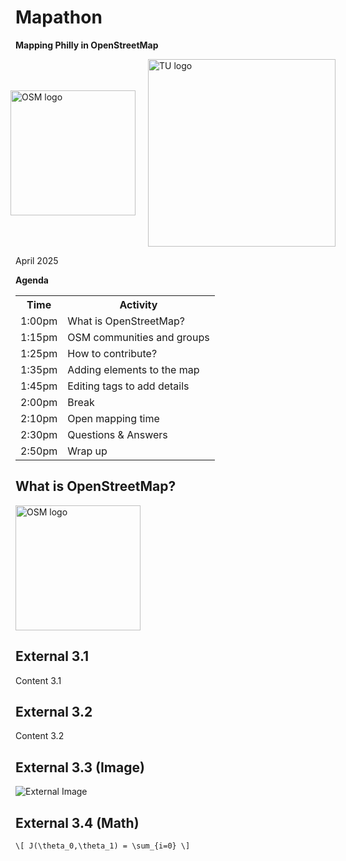 # Mapathon

**Mapping Philly in OpenStreetMap**

<div style="display: flex; justify-content: center; align-items: center; gap: 20px;">
  <img width="200" alt="OSM logo" src="https://upload.wikimedia.org/wikipedia/commons/b/b0/Openstreetmap_logo.svg">
  <img width="300" alt="TU logo" src="https://upload.wikimedia.org/wikipedia/commons/6/67/Temple_University_Logo.svg">
</div>

April 2025
<!-- .slide: data-background="./img/img1.png" data-background-size="100%" data-background-opacity="0.3"-->



**Agenda**

<div style="font-size: 26px;">
<table>
  <tr>
    <th align="center">Time</th>
    <th align="center">Activity</th>
  </tr>
  <tr>
    <td align="center">1:00pm</td>
    <td align="left">What is OpenStreetMap?</td>
  </tr>
  <tr>
    <td align="center">1:15pm</td>
    <td align="left">OSM communities and groups</td>
  </tr>
  <tr>
    <td align="center">1:25pm</td>
    <td align="left">How to contribute?</td>
  </tr>
  <tr>
    <td align="center">1:35pm</td>
    <td align="left">Adding elements to the map</td>
  </tr>
  <tr>
    <td align="center">1:45pm</td>
    <td align="left">Editing tags to add details</td>
  </tr>
  <tr>
    <td align="center">2:00pm</td>
    <td align="left">Break</td>
  </tr>
  <tr>
    <td align="center">2:10pm</td>
    <td align="left">Open mapping time</td>
  </tr>
  <tr>
    <td align="center">2:30pm</td>
    <td align="left">Questions & Answers</td>
  </tr>
  <tr>
    <td align="center">2:50pm</td>
    <td align="left">Wrap up</td>
  </tr>
</table>
</div>



## What is OpenStreetMap?
<img width="200" alt="OSM logo" src="https://upload.wikimedia.org/wikipedia/commons/b/b0/Openstreetmap_logo.svg">
<!-- .slide: data-background="./img/img1.png" data-background-size="100%" data-background-opacity="0.3"-->


## External 3.1

Content 3.1


## External 3.2

Content 3.2


## External 3.3 (Image)

![External Image](https://s3.amazonaws.com/static.slid.es/logo/v2/slides-symbol-512x512.png)


## External 3.4 (Math)

`\[ J(\theta_0,\theta_1) = \sum_{i=0} \]`
